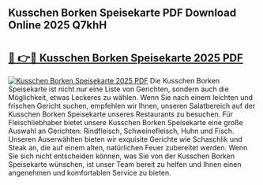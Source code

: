 ## Kusschen Borken Speisekarte PDF Download Online 2025 Q7khH

# <h2><a href="http://gc90sf.nevu.top/?p=Kusschen+Borken+Speisekarte">🔗 👉🔴 Kusschen Borken Speisekarte 2025 PDF</a></h2>

[![Kusschen Borken Speisekarte 2025 PDF](https://i.imgur.com/dBaPXMq.png)](http://gc90sf.nevu.top/?p=Kusschen+Borken+Speisekarte)
Die Kusschen Borken Speisekarte ist nicht nur eine Liste von Gerichten, sondern auch die Möglichkeit, etwas Leckeres zu wählen. Wenn Sie nach einem leichten und frischen Gericht suchen, empfehlen wir Ihnen, unseren Salatbereich auf der Kusschen Borken Speisekarte unseres Restaurants zu besuchen. Für Fleischliebhaber bietet unsere Kusschen Borken Speisekarte eine große Auswahl an Gerichten: Rindfleisch, Schweinefleisch, Huhn und Fisch. Unseren Auserwählten bieten wir exquisite Gerichte wie Schaschlik und Steak an, die auf einem alten, natürlichen Feuer zubereitet werden. Wenn Sie sich nicht entscheiden können, was Sie von der Kusschen Borken Speisekarte wünschen, ist unser Team bereit zu helfen und Ihnen einen angenehmen und komfortablen Service zu bieten.

